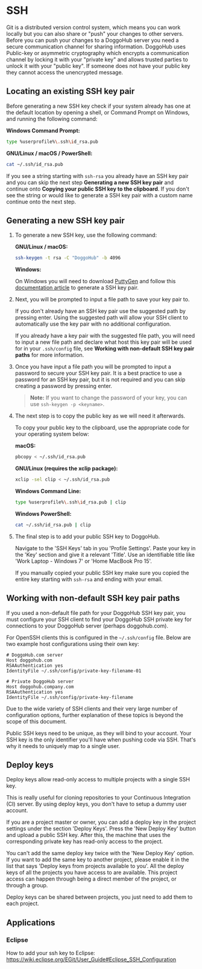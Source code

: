 # SSH

Git is a distributed version control system, which means you can work locally
but you can also share or "push" your changes to other servers.
Before you can push your changes to a DoggoHub server
you need a secure communication channel for sharing information.
DoggoHub uses Public-key or asymmetric cryptography
which encrypts a communication channel by locking it with your "private key"
and allows trusted parties to unlock it with your "public key".
If someone does not have your public key they cannot access the unencrypted message.

## Locating an existing SSH key pair

Before generating a new SSH key check if your system already has one
at the default location by opening a shell, or Command Prompt on Windows,
and running the following command:

**Windows Command Prompt:**

```bash
type %userprofile%\.ssh\id_rsa.pub
```

**GNU/Linux / macOS / PowerShell:**

```bash
cat ~/.ssh/id_rsa.pub
```

If you see a string starting with `ssh-rsa` you already have an SSH key pair
and you can skip the next step **Generating a new SSH key pair**
and continue onto **Copying your public SSH key to the clipboard**.
If you don't see the string or would like to generate a SSH key pair with a
custom name continue onto the next step.

## Generating a new SSH key pair

1. To generate a new SSH key, use the following command:

    **GNU/Linux / macOS:**

    ```bash
    ssh-keygen -t rsa -C "DoggoHub" -b 4096
    ```

    **Windows:**

    On Windows you will need to download
    [PuttyGen](http://www.chiark.greenend.org.uk/~sgtatham/putty/download.html)
    and follow this [documentation article][winputty] to generate a SSH key pair.

1. Next, you will be prompted to input a file path to save your key pair to.

    If you don't already have an SSH key pair use the suggested path by pressing
    enter. Using the suggested path will allow your SSH client
    to automatically use the key pair with no additional configuration.

    If you already have a key pair with the suggested file path, you will need
    to input a new file path and declare what host this key pair will be used
    for in your `.ssh/config` file, see **Working with non-default SSH key pair paths**
    for more information.

1. Once you have input a file path you will be prompted to input a password to
   secure your SSH key pair. It is a best practice to use a password for an SSH
   key pair, but it is not required and you can skip creating a password by
   pressing enter.

     >**Note:**
     If you want to change the password of your key, you can use `ssh-keygen -p <keyname>`.

1. The next step is to copy the public key as we will need it afterwards.

    To copy your public key to the clipboard, use the appropriate code for your
    operating system below:

    **macOS:**

    ```bash
    pbcopy < ~/.ssh/id_rsa.pub
    ```

    **GNU/Linux (requires the xclip package):**

    ```bash
    xclip -sel clip < ~/.ssh/id_rsa.pub
    ```

    **Windows Command Line:**

    ```bash
    type %userprofile%\.ssh\id_rsa.pub | clip
    ```

    **Windows PowerShell:**

    ```bash
    cat ~/.ssh/id_rsa.pub | clip
    ```

1. The final step is to add your public SSH key to DoggoHub.

    Navigate to the 'SSH Keys' tab in you 'Profile Settings'.
    Paste your key in the 'Key' section and give it a relevant 'Title'.
    Use an identifiable title like 'Work Laptop - Windows 7' or
    'Home MacBook Pro 15'.

    If you manually copied your public SSH key make sure you copied the entire
    key starting with `ssh-rsa` and ending with your email.

## Working with non-default SSH key pair paths

If you used a non-default file path for your DoggoHub SSH key pair,
you must configure your SSH client to find your DoggoHub SSH private key
for connections to your DoggoHub server (perhaps doggohub.com).

For OpenSSH clients this is configured in the `~/.ssh/config` file.
Below are two example host configurations using their own key:

```
# DoggoHub.com server
Host doggohub.com
RSAAuthentication yes
IdentityFile ~/.ssh/config/private-key-filename-01

# Private DoggoHub server
Host doggohub.company.com
RSAAuthentication yes
IdentityFile ~/.ssh/config/private-key-filename
```

Due to the wide variety of SSH clients and their very large number of
configuration options, further explanation of these topics is beyond the scope
of this document.

Public SSH keys need to be unique, as they will bind to your account.
Your SSH key is the only identifier you'll have when pushing code via SSH.
That's why it needs to uniquely map to a single user.

## Deploy keys

Deploy keys allow read-only access to multiple projects with a single SSH
key.

This is really useful for cloning repositories to your Continuous
Integration (CI) server. By using deploy keys, you don't have to setup a
dummy user account.

If you are a project master or owner, you can add a deploy key in the
project settings under the section 'Deploy Keys'. Press the 'New Deploy
Key' button and upload a public SSH key. After this, the machine that uses
the corresponding private key has read-only access to the project.

You can't add the same deploy key twice with the 'New Deploy Key' option.
If you want to add the same key to another project, please enable it in the
list that says 'Deploy keys from projects available to you'. All the deploy
keys of all the projects you have access to are available. This project
access can happen through being a direct member of the project, or through
a group.

Deploy keys can be shared between projects, you just need to add them to each
project.

## Applications

### Eclipse

How to add your ssh key to Eclipse: https://wiki.eclipse.org/EGit/User_Guide#Eclipse_SSH_Configuration

[winputty]: https://the.earth.li/~sgtatham/putty/0.67/htmldoc/Chapter8.html#pubkey-puttygen
